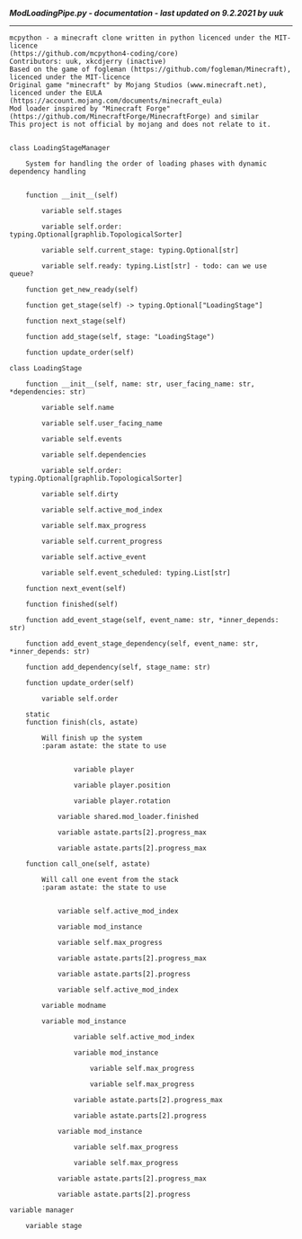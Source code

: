 ***ModLoadingPipe.py - documentation - last updated on 9.2.2021 by uuk***
___

    mcpython - a minecraft clone written in python licenced under the MIT-licence 
    (https://github.com/mcpython4-coding/core)
    Contributors: uuk, xkcdjerry (inactive)
    Based on the game of fogleman (https://github.com/fogleman/Minecraft), licenced under the MIT-licence
    Original game "minecraft" by Mojang Studios (www.minecraft.net), licenced under the EULA
    (https://account.mojang.com/documents/minecraft_eula)
    Mod loader inspired by "Minecraft Forge" (https://github.com/MinecraftForge/MinecraftForge) and similar
    This project is not official by mojang and does not relate to it.


    class LoadingStageManager
        
        System for handling the order of loading phases with dynamic dependency handling


        function __init__(self)

            variable self.stages

            variable self.order: typing.Optional[graphlib.TopologicalSorter]

            variable self.current_stage: typing.Optional[str]

            variable self.ready: typing.List[str] - todo: can we use queue?

        function get_new_ready(self)

        function get_stage(self) -> typing.Optional["LoadingStage"]

        function next_stage(self)

        function add_stage(self, stage: "LoadingStage")

        function update_order(self)

    class LoadingStage

        function __init__(self, name: str, user_facing_name: str, *dependencies: str)

            variable self.name

            variable self.user_facing_name

            variable self.events

            variable self.dependencies

            variable self.order: typing.Optional[graphlib.TopologicalSorter]

            variable self.dirty

            variable self.active_mod_index

            variable self.max_progress

            variable self.current_progress

            variable self.active_event

            variable self.event_scheduled: typing.List[str]

        function next_event(self)

        function finished(self)

        function add_event_stage(self, event_name: str, *inner_depends: str)

        function add_event_stage_dependency(self, event_name: str, *inner_depends: str)

        function add_dependency(self, stage_name: str)

        function update_order(self)

            variable self.order

        static
        function finish(cls, astate)
            
            Will finish up the system
            :param astate: the state to use


                    variable player

                    variable player.position

                    variable player.rotation

                variable shared.mod_loader.finished

                variable astate.parts[2].progress_max

                variable astate.parts[2].progress_max

        function call_one(self, astate)
            
            Will call one event from the stack
            :param astate: the state to use


                variable self.active_mod_index

                variable mod_instance

                variable self.max_progress

                variable astate.parts[2].progress_max

                variable astate.parts[2].progress

                variable self.active_mod_index

            variable modname

            variable mod_instance

                    variable self.active_mod_index

                    variable mod_instance

                        variable self.max_progress

                        variable self.max_progress

                    variable astate.parts[2].progress_max

                    variable astate.parts[2].progress

                variable mod_instance

                    variable self.max_progress

                    variable self.max_progress

                variable astate.parts[2].progress_max

                variable astate.parts[2].progress

    variable manager

        variable stage